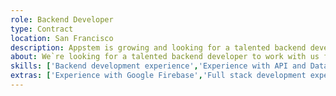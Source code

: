 ```yaml
---
role: Backend Developer
type: Contract
location: San Francisco
description: Appstem is growing and looking for a talented backend developer to work in our San Francisco office full-time. Applicants must have backend development experience. To learn more about Appstem or see some of our work, please visit https://appstem.com. Appstem has been in business for 8 years; we`re profitable, financially stable, and growing. Our engineers enjoy our flexible work environment and don`t work long hours to make up for unrealistic deadlines. Our average project length is 2-4 months giving you the opportunity to constantly work on new exciting projects. We`re also partners with leading mobile technology companies, giving you the ability to learn and stay current on the latest and greatest technologies.
about: We`re looking for a talented backend developer to work with us full-time in our San Francisco office, located in the Financial District. Are you the type of person that loves to program, whose passion is reflected in their work, and who doesn`t want to be micro-managed. Candidates must have backend development experience.
skills: ['Backend development experience','Experience with API and Database Development ','Experience with Node.js','Database development experience (preferably SQL and/or Mongo)','Experience with JavaScript frameworks such as Angular, React, etc','Must have published work to show (professional work - not including course work)','Fundamental knowledge of remote API integration','Excellent teamwork skills with an ability to get the work done with minimal supervision']
extras: ['Experience with Google Firebase','Full stack development experience ','MEAN or MERN Stack experience ','Computer Science or related engineering degree']
---
```

